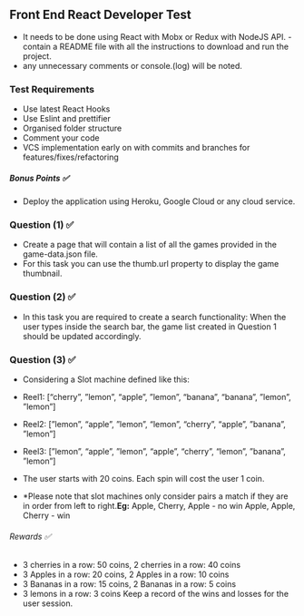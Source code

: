 ## Front End React Developer Test

- It needs to be done using React with Mobx or Redux with NodeJS API. - contain a README file with all the instructions to download and run the project.
- any unnecessary comments or console.(log) will be noted.

### Test Requirements

- Use latest React Hooks
- Use Eslint and prettifier 
- Organised folder structure
- Comment your code
- VCS implementation early on with commits and branches for features/fixes/refactoring

##### Bonus Points ✅
- Deploy the application using Heroku, Google Cloud or any cloud service.


### Question (1) ✅
- Create a page that will contain a list of all the games provided in the game-data.json file.
- For this task you can use the thumb.url property to display the game thumbnail.

### Question (2) ✅
- In this task you are required to create a search functionality:
When the user types inside the search bar, the game list created in Question 1 should be updated accordingly.

### Question (3) ✅
- Considering a Slot machine defined like this:
- Reel1: [“cherry”, ”lemon”, “apple”, ”lemon”, “banana”, “banana”, ”lemon”, ”lemon”]
- Reel2: [”lemon”, “apple”, ”lemon”, “lemon”, “cherry”, “apple”, ”banana”, ”lemon”]
- Reel3: [”lemon”, “apple”, ”lemon”, “apple”, “cherry”, “lemon”, ”banana”, ”lemon”]

- The user starts with 20 coins. Each spin will cost the user 1 coin.
- *Please note that slot machines only consider pairs a match if they are in order from left to right.<b>Eg:</b>
Apple, Cherry, Apple - no win
Apple, Apple, Cherry - win

###### Rewards ✅
- 3 cherries in a row: 50 coins, 2 cherries in a row: 40 coins
- 3 Apples in a row: 20 coins, 2 Apples in a row: 10 coins
- 3 Bananas in a row: 15 coins, 2 Bananas in a row: 5 coins
- 3 lemons in a row: 3 coins
Keep a record of the wins and losses for the user session.